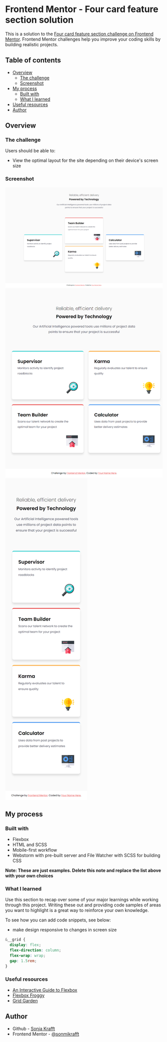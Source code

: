 # Frontend Mentor - Four card feature section solution

This is a solution to the [Four card feature section challenge on Frontend Mentor](https://www.frontendmentor.io/challenges/four-card-feature-section-weK1eFYK). Frontend Mentor challenges help you improve your coding skills by building realistic projects. 

## Table of contents

- [Overview](#overview)
  - [The challenge](#the-challenge)
  - [Screenshot](#screenshot)
- [My process](#my-process)
  - [Built with](#built-with)
  - [What I learned](#what-i-learned)
 - [Useful resources](#useful-resources)
- [Author](#author)

## Overview

### The challenge

Users should be able to:

- View the optimal layout for the site depending on their device's screen size

### Screenshot

![Desktop](./screenshots/desktop.png)
![Tablet](./screenshots/tablet.png)
![Mobile](./screenshots/mobile.png)

## My process

### Built with

- Flexbox
- HTML and SCSS
- Mobile-first workflow
- Webstorm with pre-built server and File Watcher with SCSS for building CSS


**Note: These are just examples. Delete this note and replace the list above with your own choices**

### What I learned

Use this section to recap over some of your major learnings while working through this project. Writing these out and providing code samples of areas you want to highlight is a great way to reinforce your own knowledge.

To see how you can add code snippets, see below:

- make design responsive to changes in screen size
```css
&__grid {
  display: flex;
  flex-direction: column;
  flex-wrap: wrap;
  gap: 1.5rem;
}
```

### Useful resources

- [An Interactive Guide to Flexbox](https://www.joshwcomeau.com/css/interactive-guide-to-flexbox/) 
- [Flexbox Froggy](https://flexboxfroggy.com/#de) 
- [Grid Garden](https://cssgridgarden.com/#de) 

## Author


- Github - [Sonja Krafft](https://www.github.com/sonmikrafft)
- Frontend Mentor - [@sonmikrafft](https://www.frontendmentor.io/profile/sonmikrafft)